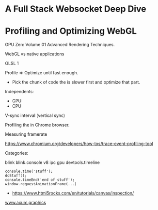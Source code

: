 # A Full Stack Websocket Deep Dive

# Profiling and Optimizing WebGL

GPU Zen: Volume 01 Advanced Rendering Techniques.

WebGL vs native applications

GLSL 1

Profile => Optimize until fast enough.

* Pick the chunk of code the is slower first and optimize that part.

Independents:
- GPU
- CPU

V-sync interval (vertical sync)

Profiling the in Chrome browser.

Measuring framerate

https://www.chromium.org/developers/how-tos/trace-event-profiling-tool

Categories:

blink
blink.console
v8
ipc
gpu
devtools.timeline

```
console.time('stuff');
doStuff();
console.timeEnd('end of stuff');
window.requestAnimationFrame(...)
```

* https://www.html5rocks.com/en/tutorials/canvas/inspection/

www.axum.graphics
